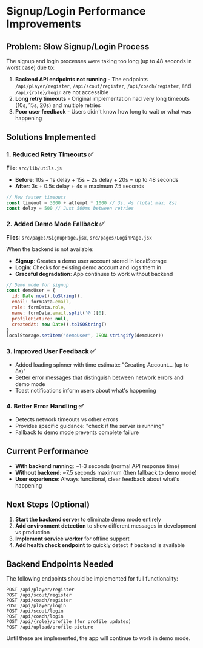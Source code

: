 # Signup/Login Performance Improvements

## Problem: Slow Signup/Login Process

The signup and login processes were taking too long (up to 48 seconds in worst case) due to:

1. **Backend API endpoints not running** - The endpoints `/api/player/register`, `/api/scout/register`, `/api/coach/register`, and `/api/{role}/login` are not accessible
2. **Long retry timeouts** - Original implementation had very long timeouts (10s, 15s, 20s) and multiple retries
3. **Poor user feedback** - Users didn't know how long to wait or what was happening

## Solutions Implemented

### 1. Reduced Retry Timeouts ✅
**File**: `src/lib/utils.js`

- **Before**: 10s + 1s delay + 15s + 2s delay + 20s = up to 48 seconds
- **After**: 3s + 0.5s delay + 4s = maximum 7.5 seconds

```javascript
// New faster timeouts
const timeout = 3000 + attempt * 1000 // 3s, 4s (total max: 8s)
const delay = 500 // Just 500ms between retries
```

### 2. Added Demo Mode Fallback ✅
**Files**: `src/pages/SignupPage.jsx`, `src/pages/LoginPage.jsx`

When the backend is not available:
- **Signup**: Creates a demo user account stored in localStorage
- **Login**: Checks for existing demo account and logs them in
- **Graceful degradation**: App continues to work without backend

```javascript
// Demo mode for signup
const demoUser = {
  id: Date.now().toString(),
  email: formData.email,
  role: formData.role,
  name: formData.email.split('@')[0],
  profilePicture: null,
  createdAt: new Date().toISOString()
}
localStorage.setItem('demoUser', JSON.stringify(demoUser))
```

### 3. Improved User Feedback ✅
- Added loading spinner with time estimate: "Creating Account... (up to 8s)"
- Better error messages that distinguish between network errors and demo mode
- Toast notifications inform users about what's happening

### 4. Better Error Handling ✅
- Detects network timeouts vs other errors
- Provides specific guidance: "check if the server is running"
- Fallback to demo mode prevents complete failure

## Current Performance

- **With backend running**: ~1-3 seconds (normal API response time)
- **Without backend**: ~7.5 seconds maximum (then fallback to demo mode)
- **User experience**: Always functional, clear feedback about what's happening

## Next Steps (Optional)

1. **Start the backend server** to eliminate demo mode entirely
2. **Add environment detection** to show different messages in development vs production
3. **Implement service worker** for offline support
4. **Add health check endpoint** to quickly detect if backend is available

## Backend Endpoints Needed

The following endpoints should be implemented for full functionality:

```
POST /api/player/register
POST /api/scout/register  
POST /api/coach/register
POST /api/player/login
POST /api/scout/login
POST /api/coach/login
POST /api/{role}/profile (for profile updates)
POST /api/upload/profile-picture
```

Until these are implemented, the app will continue to work in demo mode.
